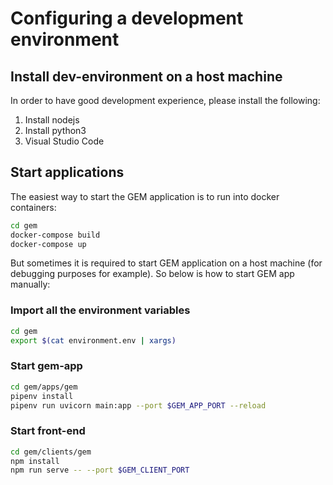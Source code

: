 # Configuring a development environment

## Install dev-environment on a host machine

In order to have good development experience, please install the following:

1. Install nodejs
2. Install python3
3. Visual Studio Code

## Start applications

The easiest way to start the GEM application is to run into docker containers:

```bash
cd gem
docker-compose build
docker-compose up
```

But sometimes it is required to start GEM application on a host machine (for debugging purposes for example). So below is how to start GEM app manually:

### Import all the environment variables

```bash
cd gem
export $(cat environment.env | xargs)
```

### Start gem-app

```bash
cd gem/apps/gem
pipenv install
pipenv run uvicorn main:app --port $GEM_APP_PORT --reload
```

### Start front-end

```bash
cd gem/clients/gem
npm install
npm run serve -- --port $GEM_CLIENT_PORT
```

